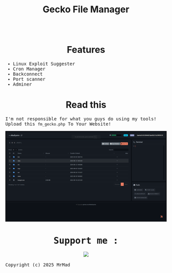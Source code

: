 
<div align="center"><h1>Gecko File Manager</h1></div>
<br>

<div align="center">

  
 </div>
<br>


<div align="center"><h1>Features</h1></div>

<samp>

* Linux Exploit Suggester
* Cron Manager
* Backconnect
* Port scanner
* Adminer



</samp>
  

<div align="center"><h1>Read this</h1></div>

<samp>

I'm not responsible for what you guys do using my tools!
Upload this `fm_gecko.php` To Your Website!


<div align="center">
<img src="https://raw.githubusercontent.com/MadExploits/GECKO-FILE-MANAGER/refs/heads/main/Screenshot%202025-09-03%20062815.png">  
</div>


<div align="center">
 <h1> Support me : </h1>
<a href="https://www.buymeacoffee.com/muhsatria"><img src="https://img.buymeacoffee.com/button-api/?text=Buy%20me%20a%20coffee&emoji=%E2%98%95&slug=muhsatria&button_colour=FFDD00&font_colour=000000&font_family=Comic&outline_colour=000000&coffee_colour=ffffff" /></a>
</div>


Copyright (c) 2025 MrMad
</samp>
